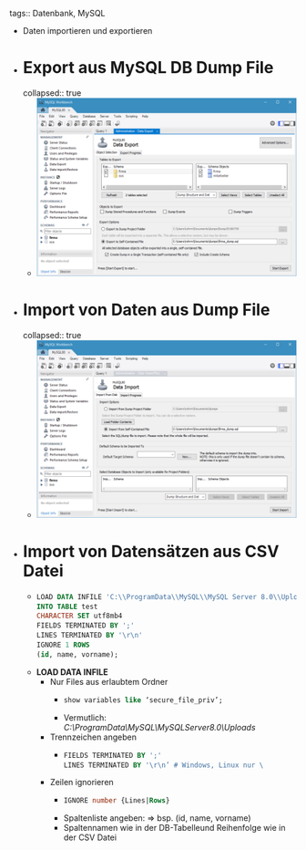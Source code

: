 tags:: Datenbank, MySQL

- Daten importieren und exportieren
- # Export aus MySQL DB Dump File
  collapsed:: true
	- ![image.png](../assets/image_1687372335936_0.png)
- # Import von Daten aus Dump File
  collapsed:: true
	- ![image.png](../assets/image_1687372365174_0.png)
- # Import von Datensätzen aus CSV Datei
	- ```sql
	  LOAD DATA INFILE 'C:\\ProgramData\\MySQL\\MySQL Server 8.0\\Uploads\\test.csv'
	  INTO TABLE test
	  CHARACTER SET utf8mb4
	  FIELDS TERMINATED BY ';'
	  LINES TERMINATED BY '\r\n'
	  IGNORE 1 ROWS 
	  (id, name, vorname);
	  
	  ```
	- **LOAD DATA INFILE**
		- Nur Files aus erlaubtem Ordner
			- ```sql
			  show variables like ‘secure_file_priv’;
			  ```
			- Vermutlich: *C:\ProgramData\MySQL\MySQLServer8.0\Uploads*
		- Trennzeichen angeben
			- ```sql
			  FIELDS TERMINATED BY ';'  
			  LINES TERMINATED BY '\r\n’ # Windows, Linux nur \
			  ```
		- Zeilen ignorieren
			- ```sql
			  IGNORE number {Lines|Rows}
			  ```
			- Spaltenliste angeben: => bsp. (id, name, vorname)
			- Spaltennamen wie in der DB-Tabelleund Reihenfolge wie in der CSV Datei
